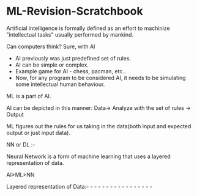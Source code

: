 # ML-Revision-Scratchbook

Artificial intelligence is formally defined as an effort to machinize "intellectual tasks" usually performed by mankind.

Can computers think? Sure, with AI
- AI previously was just predefined set of rules.
- AI can be simple or complex.
- Example game for AI - chess, pacman, etc..
- Now, for any program to be considered AI, it needs to be simulating some intellectual human behaviour.

ML is a part of AI.

AI can be depicted in this manner: Data-> Analyze with the set of rules -> Output

ML figures out the rules for us taking in the data(both input and expected output or just input data).

NN or DL :-

Neural Network is a form of machine learning that uses a layered representation of data.

AI>ML>NN
			
Layered representation of Data:-
		-
		-	-
		-	-	-
		-	-	-	-
		-	-	-
		-	-
		-


